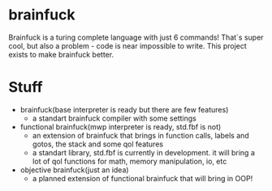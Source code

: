 # brainfuck
 Brainfuck is a turing complete language with just 6 commands!
 That`s super cool, but also a problem - code is near impossible to write.
 This project exists to make brainfuck better.
# Stuff
- brainfuck(base interpreter is ready but there are few features)
  - a standart brainfuck compiler with some settings
- functional brainfuck(mwp interpreter is ready, std.fbf is not)
  - an extension of brainfuck that brings in function calls, labels and gotos, the stack and some qol features
  - a standart library, std.fbf is currently in development. it will bring a lot of qol functions for math, memory manipulation, io, etc
- objective brainfuck(just an idea)
  - a planned extension of functional brainfuck that will bring in OOP!  